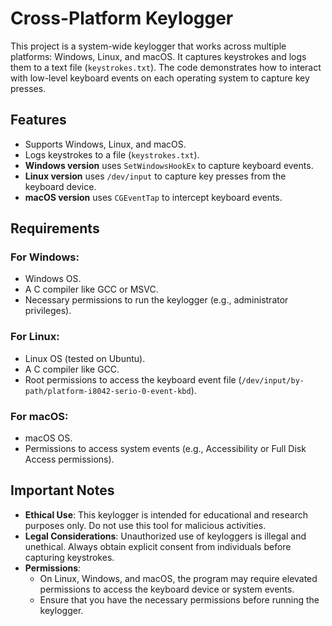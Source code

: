 # Cross-Platform Keylogger

This project is a system-wide keylogger that works across multiple platforms: Windows, Linux, and macOS. It captures keystrokes and logs them to a text file (`keystrokes.txt`). The code demonstrates how to interact with low-level keyboard events on each operating system to capture key presses.

## Features

- Supports Windows, Linux, and macOS.
- Logs keystrokes to a file (`keystrokes.txt`).
- **Windows version** uses `SetWindowsHookEx` to capture keyboard events.
- **Linux version** uses `/dev/input` to capture key presses from the keyboard device.
- **macOS version** uses `CGEventTap` to intercept keyboard events.

## Requirements

### For Windows:
- Windows OS.
- A C compiler like GCC or MSVC.
- Necessary permissions to run the keylogger (e.g., administrator privileges).

### For Linux:
- Linux OS (tested on Ubuntu).
- A C compiler like GCC.
- Root permissions to access the keyboard event file (`/dev/input/by-path/platform-i8042-serio-0-event-kbd`).

### For macOS:
- macOS OS.
- Permissions to access system events (e.g., Accessibility or Full Disk Access permissions).

## Important Notes

- **Ethical Use**: This keylogger is intended for educational and research purposes only. Do not use this tool for malicious activities.
- **Legal Considerations**: Unauthorized use of keyloggers is illegal and unethical. Always obtain explicit consent from individuals before capturing keystrokes.
- **Permissions**:
  - On Linux, Windows, and macOS, the program may require elevated permissions to access the keyboard device or system events.
  - Ensure that you have the necessary permissions before running the keylogger.
